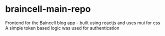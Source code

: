 # braincell-main-repo

Frontend for the Baincell blog app - built using reactjs and uses mui for css
A simple token based logic was used for authentication